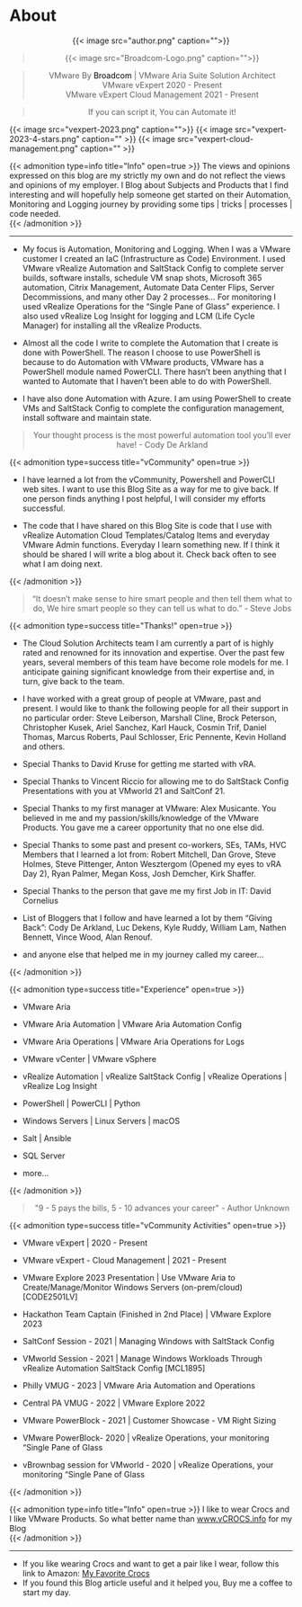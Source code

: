 # About


<center>{{< image src="author.png" caption="">}}</center>

><center>{{< image src="Broadcom-Logo.png" caption="">}}</center>  

><center>VMware By <span style="color: Black;">Broadcom</span> | VMware Aria Suite Solution Architect</center>  
><center>VMware vExpert 2020 - Present</center>  
><center>VMware vExpert Cloud Management 2021 - Present</center>  

><center>If you can script it, You can Automate it!</center>  

{{< image src="vexpert-2023.png" caption="">}}
{{< image src="vexpert-2023-4-stars.png" caption="" >}}
{{< image src="vexpert-cloud-management.png" caption="" >}}

{{< admonition type=info title="Info" open=true >}}
The views and opinions expressed on this blog are my strictly my own and do not reflect the views and opinions of my employer. I Blog about Subjects and Products that I find interesting and will hopefully help someone get started on their Automation, Monitoring and Logging journey by providing some tips | tricks | processes | code needed.  
{{< /admonition >}}

---

* My focus is Automation, Monitoring and Logging. When I was a VMware customer I created an IaC (Infrastructure as Code) Environment. I used VMware vRealize Automation and SaltStack Config to complete server builds, software installs, schedule VM snap shots, Microsoft 365 automation, Citrix Management, Automate Data Center Flips, Server Decommissions, and many other Day 2 processes… For monitoring I used vRealize Operations for the “Single Pane of Glass” experience. I also used vRealize Log Insight for logging and LCM (Life Cycle Manager) for installing all the vRealize Products.  

* Almost all the code I write to complete the Automation that I create is done with PowerShell. The reason I choose to use PowerShell is because to do Automation with VMware products, VMware has a PowerShell module named PowerCLI. There hasn’t been anything that I wanted to Automate that I haven’t been able to do with PowerShell.

* I have also done Automation with Azure. I am using PowerShell to create VMs and SaltStack Config to complete the configuration management, install software and maintain state.  

>  
><center>Your thought process is the most powerful automation tool you’ll ever have! - Cody De Arkland</center>  
>  

{{< admonition type=success title="vCommunity" open=true >}}
* I have learned a lot from the vCommunity, Powershell and PowerCLI web sites. I want to use this Blog Site as a way for me to give back. If one person finds anything I post helpful, I will consider my efforts successful.  

* The code that I have shared on this Blog Site is code that I use with vRealize Automation Cloud Templates/Catalog Items and everyday VMware Admin functions. Everyday I learn something new. If I think it should be shared I will write a blog about it. Check back often to see what I am doing next.  

{{< /admonition >}}

><center>“It doesn’t make sense to hire smart people and then tell them what to do, We hire smart people so they can tell us what to do.” - Steve Jobs</center>  

{{< admonition type=success title="Thanks!" open=true >}}
* The Cloud Solution Architects team I am currently a part of is highly rated and renowned for its innovation and expertise. Over the past few years, several members of this team have become role models for me. I anticipate gaining significant knowledge from their expertise and, in turn, give back to the team.  

* I have worked with a great group of people at VMware, past and present. I would like to thank the following people for all their support in no particular order: Steve Leiberson, Marshall Cline, Brock Peterson, Christopher Kusek, Ariel Sanchez, Karl Hauck, Cosmin Trif,  Daniel Thomas, Marcus Roberts, Paul Schlosser, Eric Pennente, Kevin Holland and others.  

* Special Thanks to David Kruse for getting me started with vRA.  

* Special Thanks to Vincent Riccio for allowing me to do SaltStack Config Presentations with you at VMworld 21 and SaltConf 21.  

* Special Thanks to my first manager at VMware: Alex Musicante. You believed in me and my passion/skills/knowledge of the VMware Products. You gave me a career opportunity that no one else did.  

* Special Thanks to some past and present co-workers, SEs, TAMs, HVC Members that I learned a lot from: Robert Mitchell, Dan Grove, Steve Holmes, Steve Pittenger, Anton Wesztergom (Opened my eyes to vRA Day 2), Ryan Palmer, Megan Koss, Josh Demcher, Kirk Shaffer.  

* Special Thanks to the person that gave me my first Job in IT: David Cornelius  

* List of Bloggers that I follow and have learned a lot by them “Giving Back”: Cody De Arkland, Luc Dekens, Kyle Ruddy, William Lam, Nathen Bennett, Vince Wood, Alan Renouf.  

* and anyone else that helped me in my journey called my career…  

{{< /admonition >}}

{{< admonition type=success title="Experience" open=true >}}
* VMware Aria  

* VMware Aria Automation | VMware Aria Automation Config  

* VMware Aria Operations | VMware Aria Operations for Logs  

* VMware vCenter | VMware vSphere  

* vRealize Automation | vRealize SaltStack Config | vRealize Operations | vRealize Log Insight  

* PowerShell | PowerCLI | Python  

* Windows Servers | Linux Servers | macOS  

* Salt | Ansible  

* SQL Server  

* more...  

{{< /admonition >}}

><center>"9 - 5 pays the bills, 5 - 10 advances your career" - Author Unknown</center>  

{{< admonition type=success title="vCommunity Activities" open=true >}}
* VMware vExpert | 2020 - Present  

* VMware vExpert - Cloud Management | 2021 - Present  

* VMware Explore 2023 Presentation | Use VMware Aria to Create/Manage/Monitor Windows Servers (on-prem/cloud) [CODE2501LV]  

* Hackathon Team Captain (Finished in 2nd Place) | VMware Explore 2023  

* SaltConf Session - 2021 | Managing Windows with SaltStack Config  

* VMworld Session - 2021 | Manage Windows Workloads Through vRealize Automation SaltStack Config [MCL1895]  

* Philly VMUG - 2023 | VMware Aria Automation and Operations  

* Central PA VMUG - 2022 | VMware Explore 2022  

* VMware PowerBlock - 2021 | Customer Showcase - VM Right Sizing  

* VMware PowerBlock- 2020 | vRealize Operations, your monitoring “Single Pane of Glass  

* vBrownbag session for VMworld - 2020 | vRealize Operations, your monitoring “Single Pane of Glass  

{{< /admonition >}}

{{< admonition type=info title="Info" open=true >}}
I like to wear Crocs and I like VMware Products. So what better name than www.vCROCS.info for my Blog  
{{< /admonition >}}

---

* If you like wearing Crocs and want to get a pair like I wear, follow this link to Amazon:
<a target="_blank" href="https://www.amazon.com/dp/B001V7Z27W?psc=1&amp;ref=ppx_yo2ov_dt_b_product_details&_encoding=UTF8&tag=vcrocs-20&linkCode=ur2&linkId=fa4c787c9ab59a9b8a54b48c402b8517&camp=1789&creative=9325">My Favorite Crocs</a>  
* If you found this Blog article useful and it helped you, Buy me a coffee to start my day.  

<center>
<script type="text/javascript" src="https://cdnjs.buymeacoffee.com/1.0.0/button.prod.min.js" data-name="bmc-button" data-slug="dalehassinger" data-color="#FFDD00" data-emoji=""  data-font="Cookie" data-text="Buy me a coffee" data-outline-color="#000000" data-font-color="#000000" data-coffee-color="#ffffff" ></script>
</center>

